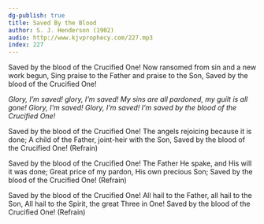 ```yaml
---
dg-publish: true
title: Saved By the Blood
author: S. J. Henderson (1902)
audio: http://www.kjvprophecy.com/227.mp3
index: 227
---
```


Saved by the blood of the Crucified One!
Now ransomed from sin and a new work begun,
Sing praise to the Father and praise to the Son,
Saved by the blood of the Crucified One!

*Glory, I’m saved! glory, I’m saved!
My sins are all pardoned, my guilt is all gone!
Glory, I’m saved! Glory, I’m saved!
I’m saved by the blood of the Crucified One!*

Saved by the blood of the Crucified One!
The angels rejoicing because it is done;
A child of the Father, joint-heir with the Son,
Saved by the blood of the Crucified One! (Refrain)

Saved by the blood of the Crucified One!
The Father He spake, and His will it was done;
Great price of my pardon, His own precious Son;
Saved by the blood of the Crucified One! (Refrain)

Saved by the blood of the Crucified One!
All hail to the Father, all hail to the Son,
All hail to the Spirit, the great Three in One!
Saved by the blood of the Crucified One! (Refrain)
